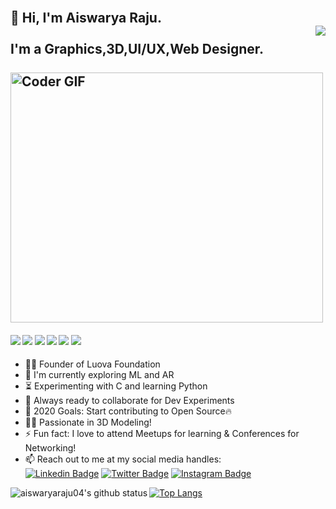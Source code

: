 <h2 align="left">
 <abc>
  <br>👋 Hi, I'm Aiswarya Raju.<br>
  <a href="https://github.com/antonkomarev/github-profile-views-counter"><img align="right" src="https://komarev.com/ghpvc/?username=aiswaryaraju04&color=blue&style=plastic&label=Profile+visits">
</a>
  <br> I'm a Graphics,3D,UI/UX,Web Designer. <br>
  <br>
   <img src="https://media.giphy.com/media/SWoSkN6DxTszqIKEqv/giphy.gif" alt="Coder GIF" width="500" height="400">
 </abc>
</h2> 

   ####      ![](https://img.shields.io/badge/Web%20Design-%3C%2F%3E-blueviolet) ![](https://img.shields.io/badge/C-%7C-yellow) ![](https://img.shields.io/badge/C++-%7C-0%2C%2022%2C%20100) ![](https://img.shields.io/badge/Blender-%7C-yellowgreen) ![](https://img.shields.io/badge/Figma-%7C-orange) ![](https://img.shields.io/badge/Photoshop-%7C-blue)

- :woman_technologist: Founder of Luova Foundation
- :telescope: I'm currently exploring ML and AR
- :hourglass_flowing_sand: Experimenting with C and learning Python
- :microscope: Always ready to collaborate for Dev Experiments
- :dart: 2020 Goals: Start contributing to Open Source:fire: 
- :woman_artist: Passionate in 3D Modeling!
- :zap: Fun fact: I love to attend Meetups for learning & Conferences for Networking!
- :mailbox: Reach out to me at my social media handles: <br>
            [![Linkedin Badge](https://img.shields.io/badge/-aiswaryaraju-blue?style=flat-square&logo=Linkedin&logoColor=white&link=https://www.linkedin.com/in/aiswarya-raju/)](https://www.linkedin.com/in/aiswarya-raju/) [![Twitter Badge](https://img.shields.io/badge/-@aiswarya__raju-1ca0f1?style=flat-square&labelColor=1ca0f1&logo=twitter&logoColor=white&link=https://twitter.com/AiswaryaRaju22)](https://twitter.com/AiswaryaRaju22) [![Instagram Badge](https://img.shields.io/badge/-@aiswarya__raju-D7008A?style=flat-square&labelColor=D7008A&logo=Instagram&logoColor=white&link=https://www.instagram.com/aeshw.a.r.y.a__raju/)](https://www.instagram.com/aeshw.a.r.y.a__raju/)
            
<img align="left" alt="aiswaryaraju04's github status" src="https://github-readme-stats.vercel.app/api?username=aiswaryaraju04&count_private=true&show_icons=true"/>

[![Top Langs](https://github-readme-stats.vercel.app/api/top-langs/?username=aiswaryaraju04)](https://github.com/anuraghazra/github-readme-stats)

